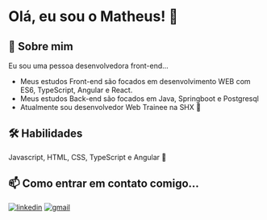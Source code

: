 # Olá, eu sou o Matheus! 👋


## 🚀 Sobre mim
Eu sou uma pessoa desenvolvedora front-end...

- Meus estudos Front-end são focados em desenvolvimento WEB com ES6, TypeScript, Angular e React.
- Meus estudos Back-end são focados em Java, Springboot e Postgresql
- Atualmente sou desenvolvedor Web Trainee na SHX 🔭



## 🛠 Habilidades
Javascript, HTML, CSS, TypeScript e Angular :hugs:


## 📫 Como entrar em contato comigo...
[![linkedin](https://img.shields.io/badge/linkedin-0A66C2?style=for-the-badge&logo=linkedin&logoColor=white)](https://www.linkedin.com/in/ribeiro-matheus/)
[![gmail](https://img.shields.io/badge/gmail-black?style=for-the-badge&logo=gmail&logoColor=white)](mailto:github.matheusribeiro@gmail.com)
